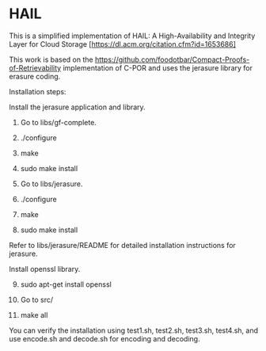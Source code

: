 # HAIL
This is a simplified implementation of HAIL: A High-Availability and Integrity Layer for Cloud Storage [https://dl.acm.org/citation.cfm?id=1653686]

This work is based on the https://github.com/foodotbar/Compact-Proofs-of-Retrievability implementation of C-POR and uses the jerasure library for erasure coding.


Installation steps:

Install the jerasure application and library.
1. Go to libs/gf-complete.
2. ./configure
3. make
4. sudo make install

5. Go to libs/jerasure.
6. ./configure
7. make
8. sudo make install

Refer to libs/jerasure/README for detailed installation instructions for jerasure.

Install openssl library.

9. sudo apt-get install openssl

10. Go to src/
11. make all

You can verify the installation using test1.sh, test2.sh, test3.sh, test4.sh, and use encode.sh and decode.sh for encoding and decoding.

